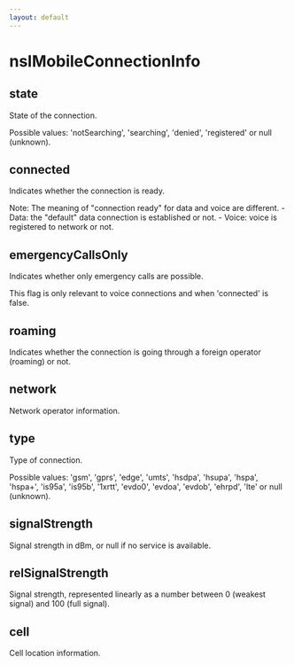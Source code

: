 ```yaml
---
layout: default
---
```


# nsIMobileConnectionInfo #

## state ##

State of the connection.

Possible values: 'notSearching', 'searching', 'denied', 'registered' or
                 null (unknown).


## connected ##

Indicates whether the connection is ready.

Note: The meaning of "connection ready" for data and voice are different.
      - Data: the "default" data connection is established or not.
      - Voice: voice is registered to network or not.


## emergencyCallsOnly ##

Indicates whether only emergency calls are possible.

This flag is only relevant to voice connections and when 'connected' is
false.


## roaming ##

Indicates whether the connection is going through a foreign operator
(roaming) or not.


## network ##

Network operator information.


## type ##

Type of connection.

Possible values: 'gsm', 'gprs', 'edge', 'umts', 'hsdpa', 'hsupa', 'hspa',
                 'hspa+', 'is95a', 'is95b', '1xrtt', 'evdo0', 'evdoa',
                 'evdob', 'ehrpd', 'lte' or null (unknown).


## signalStrength ##

Signal strength in dBm, or null if no service is available.


## relSignalStrength ##

Signal strength, represented linearly as a number between 0 (weakest
signal) and 100 (full signal).


## cell ##

Cell location information.

